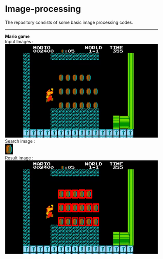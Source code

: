 # Image-processing
The repository consists of some basic image processing codes.
<hr>
<b> Mario game </b>
<br>
Input Images :
<br>
<img src="mario.png" alt="Mario game image">
<br>
Search image :
<br>
<img src="mariocoin.png" alt ="Mario coin image">
<br>
Result image :
<br>
<img src="res.png" alt="Resultant image">
